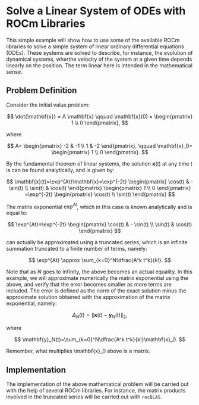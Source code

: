 # Solve a Linear System of ODEs with ROCm Libraries

This simple example will show how to use some of the available ROCm libraries to solve a simple system of linear ordinary differential equations (ODEs).
These systems are solved to describe, for instance, the evolution of dynamical systems, wherthe velocity of the system at a given time depends linearly on the position. The term linear here is intended in the mathematical sense.

## Problem Definition

Consider the initial value problem:

$$
\dot{\mathbf{x}} = A \mathbf{x} \qquad
\mathbf{x}(0) =
\begin{pmatrix}
1 \\
0
\end{pmatrix},
$$

where

$$
A=
\begin{pmatrix}
-2 & -1 \\
1 & -2
\end{pmatrix}, \qquad
\mathbf{x}_0=
\begin{pmatrix}
1 \\
0
\end{pmatrix}.
$$

By the fundamental theorem of linear systems, the solution $\mathbf{x}(t)$ at any time $t$ is can be found analytically, and is given by:

$$
\mathbf{x}(t)=\exp^{At}\mathbf{x}=\exp^{-2t}
\begin{pmatrix}
\cos(t) & - \sin(t) \\
\sin(t) & \cos(t)
\end{pmatrix}
\begin{pmatrix}
1 \\
0
\end{pmatrix}
=\exp^{-2t}
\begin{pmatrix}
\cos(t) \\
\sin(t)
\end{pmatrix}
$$

The matrix exponential $\exp^{At}$, which in this case is known analytically and is equal to:

$$
\exp^{At}=\exp^{-2t}
\begin{pmatrix}
\cos(t) & - \sin(t) \\
\sin(t) & \cos(t)
\end{pmatrix}
$$

can actually be approximated using a truncated series, which is an infinite summation truncated to a finite number of terms, namely:

$$
\exp^{At} \approx \sum_{k=0}^N\dfrac{A^k t^k}{k!}.
$$

Note that as $N$ goes to infinity, the above becomes an actual equality. In this example, we will approximate numerically the matrix exponential using the above, and verify that the error becomes smaller as more terms are included. The error is defined as the norm of the exact solution minus the approximate solution obtained with the approximation of the matrix exponential, namely:

$$
\Delta_N(t)=\|\mathbf{x}(t)-\mathbf{y}_N(t)\|_2,
$$

where

$$
\mathbf{y}_N(t)=\sum_{k=0}^N\dfrac{A^k t^k}{k!}\mathbf{x}_0.
$$

Remember, what multiplies \mathbf{x}_0 above is a matrix.

## Implementation

The implementation of the above mathematical problem will be carried out with the help of several ROCm libraries. For instance, the matrix products involved in the truncated series will be carried out with `rocBLAS`.
